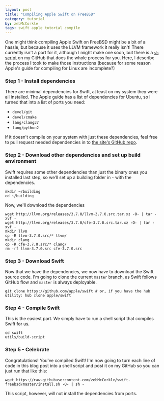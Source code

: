 ```yaml
---
layout: post
title: "Compiling Apple Swift on FreeBSD"
category: tutorial
by: zebMcCorkle
tags: swift apple tutorial compile
---
```


One might think compiling Apple Swift on FreeBSD might be a bit of a hassle, but because it uses the LLVM framework it really isn't! There currently isn't a port for it, although I might make one soon, but there is a [`sh` script](https://github.com/zebMcCorkle/swift-freebsd) on my GitHub that does the whole process for you. Here, I describe the process I took to make those instructions (because for some reason Apple's guide for compiling for Linux are incomplete?)

### Step 1 - Install dependencies

There are minimal dependencies for Swift, at least on my system they were all installed. The Apple guide has a list of dependencies for Ubuntu, so I turned that into a list of ports you need:

 - `devel/git`
 - `devel/cmake`
 - `lang/clang37`
 - `lang/python2`

If it doesn't compile on your system with just these dependencies, feel free to pull request needed dependencies in to [the site's GitHub repo](https://github.com/ID10T-Errors/ID10T-Errors.github.io).

### Step 2 - Download other dependencies and set up build environment

Swift requires some other dependencies than just the binary ones you installed last step, so we'll set up a building folder in `~` with the dependencies.

```
mkdir ~/building
cd ~/building
```

Now, we'll download the dependencies

```
wget http://llvm.org/releases/3.7.0/llvm-3.7.0.src.tar.xz -O- | tar -xvf -
wget http://llvm.org/releases/3.7.0/cfe-3.7.0.src.tar.xz -O- | tar -xvf -
mkdir llvm
cp -R llvm-3.7.0.src/* llvm/
mkdir clang
cp -R cfe-3.7.0.src/* clang/
rm -rf llvm-3.7.0.src cfe-3.7.0.src
```

### Step 3 - Download Swift

Now that we have the dependencies, we now have to download the Swift source code. I'm going to clone the current `master` branch, as Swift follows GitHub flow and `master` is always deployable.

```
git clone https://github.com/apple/swift # or, if you have the hub utility: hub clone apple/swift
```

### Step 4 - Compile Swift

This is the easiest part. We simply have to run a shell script that compiles Swift for us.

```
cd swift
utils/build-script
```

### Step 5 - Celebrate

Congratulations! You've compiled Swift! I'm now going to turn each line of code in this blog post into a shell script and post it on my GitHub so you can just run that like this:

```
wget https://raw.githubusercontent.com/zebMcCorkle/swift-freebsd/master/install.sh -O- | sh -
```

This script, however, will not install the dependencies from ports.
